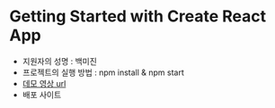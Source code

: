 # Getting Started with Create React App

- 지원자의 성명 : 백미진
- 프로젝트의 실행 방법 : npm install & npm start
- <A href="https://github.com/mijinB/wanted-pre-onboarding-frontend/assets/128350820/cd71b610-970b-4e43-982e-a7e2e6736bb7"> 데모 영상 url </A><br>
- 배포 사이트 
